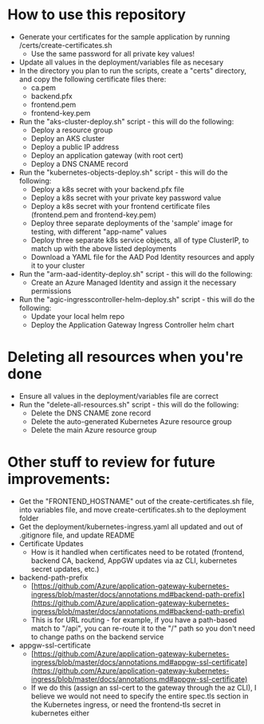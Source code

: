 # How to use this repository
- Generate your certificates for the sample application by running /certs/create-certificates.sh
   - Use the same password for all private key values!
- Update all values in the deployment/variables file as necesary
- In the directory you plan to run the scripts, create a "certs" directory, and copy the following certificate files there:
   - ca.pem
   - backend.pfx
   - frontend.pem
   - frontend-key.pem
- Run the "aks-cluster-deploy.sh" script - this will do the following:
   - Deploy a resource group
   - Deploy an AKS cluster
   - Deploy a public IP address
   - Deploy an application gateway (with root cert)
   - Deploy a DNS CNAME record
- Run the "kubernetes-objects-deploy.sh" script - this will do the following:
   - Deploy a k8s secret with your backend.pfx file
   - Deploy a k8s secret with your private key password value
   - Deploy a k8s secret with your frontend certificate files (frontend.pem and frontend-key.pem)
   - Deploy three separate deployments of the 'sample' image for testing, with different "app-name" values
   - Deploy three separate k8s service objects, all of type ClusterIP, to match up with the above listed deployments
   - Download a YAML file for the AAD Pod Identity resources and apply it to your cluster
- Run the "arm-aad-identity-deploy.sh" script - this will do the following:
   - Create an Azure Managed Identity and assign it the necessary permissions
- Run the "agic-ingresscontroller-helm-deploy.sh" script - this will do the following:
   - Update your local helm repo
   - Deploy the Application Gateway Ingress Controller helm chart

# Deleting all resources when you're done
- Ensure all values in the deployment/variables file are correct
- Run the "delete-all-resources.sh" script - this will do the following:
   - Delete the DNS CNAME zone record
   - Delete the auto-generated Kubernetes Azure resource group
   - Delete the main Azure resource group

# Other stuff to review for future improvements:
- Get the "FRONTEND_HOSTNAME" out of the create-certificates.sh file, into variables file, and move create-certificates.sh to the deployment folder
- Get the deployment/kubernetes-ingress.yaml all updated and out of .gitignore file, and update README
- Certificate Updates
   - How is it handled when certificates need to be rotated (frontend, backend CA, backend, AppGW updates via az CLI, kubernetes secret updates, etc.)
- backend-path-prefix
   - [https://github.com/Azure/application-gateway-kubernetes-ingress/blob/master/docs/annotations.md#backend-path-prefix](https://github.com/Azure/application-gateway-kubernetes-ingress/blob/master/docs/annotations.md#backend-path-prefix)
   - This is for URL routing - for example, if you have a path-based match to "/api", you can re-route it to the "/" path so you don't need to change paths on the backend service
- appgw-ssl-certificate
   - [https://github.com/Azure/application-gateway-kubernetes-ingress/blob/master/docs/annotations.md#appgw-ssl-certificate](https://github.com/Azure/application-gateway-kubernetes-ingress/blob/master/docs/annotations.md#appgw-ssl-certificate)
   - If we do this (assign an ssl-cert to the gateway through the az CLI), I believe we would not need to specify the entire spec.tls section in the Kubernetes ingress, or need the frontend-tls secret in kubernetes either

